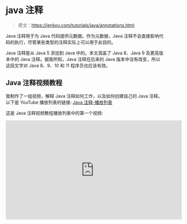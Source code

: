 # java 注释

> 原文：<https://jenkov.com/tutorials/java/annotations.html>

Java 注释用于为 Java 代码提供元数据。作为元数据，Java 注释不会直接影响代码的执行，尽管某些类型的注释实际上可以用于此目的。

Java 注释是从 Java 5 添加到 Java 中的。本文涵盖了 Java 8、Java 9 及更高版本中的 Java 注释。据我所知，Java 注释在后来的 Java 版本中没有改变，所以这段文字对 Java 8、9、10 和 11 程序员也应该有效。

## Java 注释视频教程

我制作了一组视频，解释 Java 注释如何工作，以及如何创建自己的 Java 注释。以下是 YouTube 播放列表的链接: [Java 注释-播放列表](https://www.youtube.com/playlist?list=PLL8woMHwr36FSdBcnqZQKSAyshyN4nkVy)

这是 Java 注释视频教程播放列表中的第一个视频:

<iframe width="560" height="315" src="https://www.youtube.com/embed/0VPRkVWkM70" frameborder="0" allow="accelerometer; autoplay; encrypted-media; gyroscope; picture-in-picture" allowfullscreen=""><h2>Java 注释目的</h2> <p>Java 注释通常用于以下目的:</p> <ul> <li>编译器指令</li> <li>构建时指令</li> <li>运行时指令</li> </ul> <p>Java 有 3 个内置的注释，可以用来给 Java 编译器提供指令。这些注释将在本文后面更详细地解释。</p> <p>当您构建软件项目时，可以在构建时使用 Java 注释。构建过程包括生成源代码、编译源代码、生成 XML 文件(例如部署描述符)、将编译后的代码和文件打包成 JAR 文件等。构建软件通常由自动构建工具完成，如 Apache Ant 或 Apache Maven。构建工具可能会扫描 Java 代码中的特定注释，并基于这些注释生成源代码或其他文件。</p> <h2>通过 Java 反射访问 Java 注释</h2> <p>通常，Java 注释不会出现在编译后的 Java 代码中。但是，您可以定义自己的注释，以便在运行时使用。然后这些注释可以通过<a href="/java-reflection/index.html"> Java 反射</a>访问，并用于给你的程序或一些第三方 API 提供指令。我已经在我的<a href="/java-reflection/annotations.html"> Java 反射和注释</a>教程中介绍了如何通过反射访问 Java 注释。</p> <h2>注释基础</h2> <p>最短形式的 Java 注释如下所示:</p> <pre class="codeBox"> @Entity </pre> <p>字符<code>@</code>通知编译器这是一个注释。<code>@</code>字符后面的名称是注释的名称。在上面的例子中，注释名是<code>Entity</code>。</p> <h3>注释元素</h3> <p>Java 注释可以包含一些元素，您可以为这些元素设置值。元素类似于属性或参数。下面是一个带有元素的 Java 注释示例:</p> <pre class="codeBox"> @Entity(tableName = "vehicles") </pre> <p>本例中的注释包含一个名为<code>tableName</code>的元素，其值设置为<code>vehicles</code>。元素包含在注释名后面的括号中。没有元素的注释不需要括号。</p> <p>一个注释可以包含多个元素。以下是一个多元素 Java 注释示例:</p> <pre class="codeBox"> @Entity(tableName = "vehicles", primaryKey = "id") </pre> <p>如果一个注释只包含一个元素，那么按照惯例将该元素命名为<code>value</code>，如下所示:</p> <pre class="codeBox"> @InsertNew(value = "yes") </pre> <p>当一个注释只包含一个名为<code>value</code>的元素时，可以省略元素名，只提供值。以下是仅提供值的注释元素示例:</p> <pre class="codeBox"> @InsertNew("yes") </pre> <h2>注释放置</h2> <p>您可以将 Java 注释放在类、接口、方法、方法参数、字段和局部变量之上。下面是添加到类定义上方的注释示例:</p> <pre class="codeBox"> @Entity public class Vehicle { } </pre> <p>注释以<code>@</code>字符开始，后面是注释的名称。在这种情况下，注释名是<code>Entity</code>。<code>Entity</code>注解是我自己编的注解。在 Java 里没有任何意义。</p> <p>下面是一个更大的例子，在类、字段、方法、参数和局部变量上面都有注释:</p> <pre class="codeBox"> <b>@Entity</b> public class Vehicle { <b>@Persistent</b> protected String vehicleName = null; <b>@Getter</b> public String getVehicleName() { return this.vehicleName; } public void setVehicleName(<b>@Optional</b> vehicleName) { this.vehicleName = vehicleName; } public List addVehicleNameToList(List names) { <b>@Optional</b> List localNames = names; if(localNames == null) { localNames = new ArrayList(); } localNames.add(getVehicleName()); return localNames; } } </pre> <p>注释也只是我自己做的注释。它们在 Java 中没有特定的含义。</p> <h2>内置 Java 注释</h2> <p>Java 附带了三个内置注释，用于给 Java 编译器提供指令。这些注释是:</p> <ul> <li>@已弃用</li> <li>@覆盖</li> <li>@ SuppressWarnings</li> <li>@争辩道</li> </ul> <p>下面几节将对这些注释进行解释。</p> <h3>@已弃用</h3> <p><code>@Deprecated</code>注释用于将类、方法或字段标记为不推荐使用，这意味着不再使用它。如果您的代码使用了不推荐使用的类、方法或字段，编译器将向您发出警告。下面是<code>@Deprecated</code> Java 注释的例子:</p> <pre class="codeBox"> @Deprecated public class MyComponent { } </pre> <p>在类声明上使用<code>@Deprecated</code> Java 注释将该类标记为不推荐使用。</p> <p>您还可以使用方法和字段声明上面的<code>@Deprecated</code>注释，将方法或字段标记为不推荐使用。</p> <p>当您使用<code>@Deprecated</code>注释时，最好也使用相应的<code>@deprecated</code> JavaDoc 符号，并解释为什么该类、方法或字段被弃用，以及程序员应该使用什么来代替。例如:</p> <pre class="codeBox"> @Deprecated /** @deprecated Use MyNewComponent instead. */ public class MyComponent { } </pre> <h3>@覆盖</h3> <p>Java 注释用在覆盖超类中方法的方法之上。如果方法与超类中的方法不匹配，编译器会给出一个错误。</p> <p>为了覆盖超类中的方法，<code>@Override</code>注释不是必需的。不过，仍然使用它是个好主意。如果有人改变了超类中被覆盖方法的名称，你的子类方法将不再覆盖它。如果没有<code>@Override</code>注释，您将无法找到答案。有了<code>@Override</code>注释，编译器会告诉你子类中的方法没有覆盖超类中的任何方法。</p> <p>下面是一个<code>@Override</code> Java 注释的例子:</p> <pre class="codeBox"> public class MySuperClass { public void doTheThing() { System.out.println("Do the thing"); } } public class MySubClass extends MySuperClass{ @Override public void doTheThing() { System.out.println("Do it differently"); } } </pre> <p>如果<code>MySuperClass</code>中的方法<code>doTheThing()</code>改变了签名，使得子类中的相同方法不再覆盖它，编译器将产生一个错误。</p> <h3>@ SuppressWarnings</h3> <p><code>@SuppressWarnings</code>注释让编译器禁止给定方法的警告。例如，如果某个方法调用不推荐使用的方法，或者进行不安全的类型转换，编译器可能会生成警告。您可以通过用<code>@SuppressWarnings</code>注释对包含代码的方法进行注释来抑制这些警告。</p> <p>下面是一个<code>@SuppressWarnings</code> Java 注释的例子:</p> <pre class="codeBox"> @SuppressWarnings public void methodWithWarning() { } </pre> <h3>@争辩道</h3> <p><code>@Contended</code>注释<code>@jdk.internal.vm.annotation.Contended</code>用于帮助避免<a href="/java-concurrency/false-sharing.html">错误共享</a>，这是一个并发性能下降的问题。你可以通过上面的链接阅读更多关于 Java 中的虚假共享，以及关于<code>@Contended</code>注释是如何工作的。</p> <h2>创建自己的 Java 注释</h2> <p>可以创建自己的(定制的)Java 注释。注释在它们自己的文件中定义，就像 Java 类或接口一样。顺便说一下，我创建了一个关于创建自己的 Java 注释的视频教程。就在这一段下面可以找到。如果你喜欢文字解释，只需向下滚动视频并继续阅读。</p> <h3>创建自己的 Java 注释视频教程</h3> <iframe width="560" height="315" src="https://www.youtube.com/embed/UlhtkjfxUUU" frameborder="0" allow="accelerometer; autoplay; encrypted-media; gyroscope; picture-in-picture" allowfullscreen=""/> <h3>自定义 Java 注释示例</h3> <p>以下是自定义 Java 注释示例:</p> <pre class="codeBox"> @interface MyAnnotation { String value(); String name(); int age(); String[] newNames(); } </pre> <p>这个例子定义了一个名为<code>MyAnnotation</code>的注释，它有四个元素。注意<code>@interface</code>关键字。这向 Java 编译器发出信号，表明这是一个 Java 注释定义。</p> <p>请注意，每个元素的定义都类似于接口中的方法定义。它有数据类型和名称。您可以将所有原始数据类型用作元素数据类型。您也可以使用数组作为数据类型。不能使用复杂对象作为数据类型。</p> <p>要使用上述注释，您可以使用如下代码:</p> <pre class="codeBox"> @MyAnnotation( value="123", name="Jakob", age=37, newNames={"Jenkov", "Peterson"} ) public class MyClass { } </pre> <p>如您所见，我必须为<code>MyAnnotation</code>注释的所有元素指定值。</p> <h3>元素默认值</h3> <p>您可以为元素指定默认值。这样，元素就变成可选的，可以省去。下面是一个示例，说明了使用元素默认值时注释定义的外观:</p> <pre class="codeBox"> @interface MyAnnotation { String value() default ""; String name(); int age(); String[] newNames(); } </pre> <p>使用注释时，现在可以省去<code>value</code>元素。如果您忽略它，它将被视为您已经使用了<code>value</code>元素的默认值。下面是一个省略了元素值的注释示例，因此该元素被设置为默认值:</p> <pre class="codeBox"> @MyAnnotation( name="Jakob", age=37, newNames={"Jenkov", "Peterson"} ) public class MyClass { } </pre> <p>请注意，<code>value</code>元素不再存在。</p> <h3>@保留</h3> <p>您可以为您的自定义注释指定它是否应该在运行时可用，以便通过反射进行检查。您可以通过用<code>@Retention</code>注释来注释您的注释定义。这是如何做到的:</p> <pre class="codeBox"> import java.lang.annotation.Retention; import java.lang.annotation.RetentionPolicy; @Retention(RetentionPolicy.RUNTIME) @interface MyAnnotation { String value() default ""; } </pre> <p>注意添加在<code>MyAnnotation</code>定义上方的<code>@Retention</code>注释:</p> <pre class="codeBox"> @Retention(RetentionPolicy.RUNTIME) </pre> <p>这是向 Java 编译器和 JVM 发出的信号，表明注释应该在运行时通过反射可用。在运行时访问注释在我的<a href="/java-reflection/annotations.html"> Java 反射和注释教程</a>中有介绍，它是我的<a href="/java-reflection/index.html"> Java 反射教程</a>的一部分。</p> <p><code>RetentionPolicy</code>类包含另外两个您可以使用的值:</p> <p><code>RetentionPolicy.CLASS</code>表示注释存储在。类文件，但在运行时不可用。如果您没有指定任何保留策略，这是默认的保留策略。</p> <p><code>RetentionPolicy.SOURCE</code>表示注释只在源代码中可用，在。类文件而不是运行时。如果您创建了自己的注释，用于扫描代码的构建工具，那么您可以使用这个保留策略。这样一来。类文件不会受到不必要的污染。</p> <h3>@目标</h3> <p>您可以指定自定义注释可以用来注释哪些 Java 元素。您可以通过用<code>@Target</code>注释来注释您的注释定义。下面是一个<code>@Target</code> Java 注释的例子:</p> <pre class="codeBox"> import java.lang.annotation.ElementType; import java.lang.annotation.Target; @Target({ElementType.METHOD}) public @interface MyAnnotation { String value(); } </pre> <p>这个例子展示了一个只能用来注释方法的 Java 注释。</p> <p><code>ElementType</code>类包含以下可能的目标:</p> <ul> <li>ElementType。注释 _ 类型</li> <li>ElementType。构造器</li> <li>ElementType。领域</li> <li>ElementType。局部变量</li> <li>ElementType。方法</li> <li>ElementType。包裹</li> <li>ElementType。参数</li> <li>元素类型。类型</li> <li>ElementType。类型参数</li> <li>ElementType。类型 _ 用途</li> </ul> <p>大多数是自我解释的，但也有一些不是。因此，我将解释那些不明显的目标。</p> <p><code>ANNOTATION_TYPE</code>目标意味着 Java 注释定义。因此，注释只能用于注释其他注释。比如<code>@Target</code>和<code>@Retention</code>的注解。</p> <p><code>TYPE</code>目标表示任何类型。类型可以是类、接口、枚举或注释。</p> <h3>@继承</h3> <p><code>@Inherited</code>注释表明，一个类中使用的定制 Java 注释应该由继承该类的子类继承。下面是一个<code>@Inherited</code> Java 注释的例子:</p> <pre class="codeBox"> java.lang.annotation.Inherited @Inherited public @interface MyAnnotation { } </pre> <pre class="codeBox"> @MyAnnotation public class MySuperClass { ... } </pre> <pre class="codeBox"> public class MySubClass extends MySuperClass { ... } </pre> <p>在这个例子中，类<code>MySubClass</code>继承了注释<code>@MyAnnotation</code>，因为<code>MySubClass</code>继承了<code>MySuperClass</code>，而<code>MySuperClass</code>有一个<code>@MyAnnotation</code>注释。</p> <h3>@已记录</h3> <p><code>@Documented</code>注释用于向 JavaDoc 工具发出信号，表明您的自定义注释应该在 JavaDoc 中对使用您的自定义注释的类可见。下面是一个<code>@Documented</code> Java 注释的例子:</p> <pre class="codeBox"> import java.lang.annotation.Documented; @Documented public @interface MyAnnotation { } </pre> <pre class="codeBox"> @MyAnnotation public class MySuperClass { ... } </pre> <p>当为<code>MySuperClass</code>类生成 JavaDoc 时，<code>@MyAnnotation</code>现在包含在 JavaDoc 中。</p> <p>您不会经常使用<code>@Documented</code>注释，但是现在您知道它的存在，如果您需要它的话。</p> </body> </html></iframe>